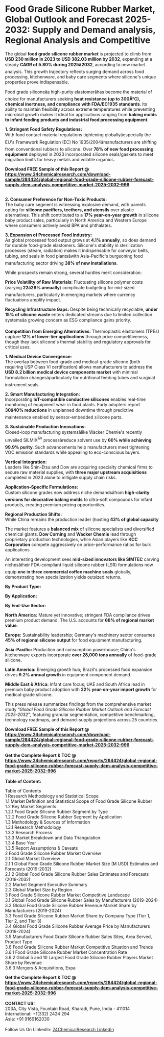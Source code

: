 <h1>Food Grade Silicone Rubber Market, Global Outlook and Forecast 2025-2032: Supply and Demand analysis, Regional Analysis and Competitive</h1><p>The global <strong>food grade silicone rubber market</strong> is projected to climb from <strong>USD 230 million in 2023 to USD 382.03 million by 2032</strong>, expanding at a steady <strong>CAGR of 5.80% during 2025â2032</strong>, according to new market analysis. This growth trajectory reflects surging demand across food processing, kitchenware, and baby care segments where silicone's unique properties prove indispensable.</p><p>Food grade siliconeâa high-purity elastomerâhas become the material of choice for manufacturers seeking <strong>heat resistance (up to 300Â°C), chemical inertness, and compliance with FDA/EC1935 standards</strong>. Its ability to maintain flexibility across extreme temperatures while preventing microbial growth makes it ideal for applications ranging from <strong>baking molds to infant feeding products and industrial food processing equipment</strong>.</p><p><strong>1. Stringent Food Safety Regulations:</strong><br>
With food contact material regulations tightening globallyâespecially the EU's Framework Regulation (EC) No 1935/2004âmanufacturers are shifting from conventional rubbers to silicone. Over <strong>78% of new food processing equipment</strong> deployed in 2023 incorporated silicone seals/gaskets to meet migration limits for heavy metals and volatile organics.</p><div><b>Download FREE Sample of this Report @ 
            <a href="https://www.24chemicalresearch.com/download-sample/284424/global-regional-food-grade-silicone-rubber-forecast-supply-dem-analysis-competitive-market-2025-2032-996">
            https://www.24chemicalresearch.com/download-sample/284424/global-regional-food-grade-silicone-rubber-forecast-supply-dem-analysis-competitive-market-2025-2032-996</a></b></div><br><p><strong>2. Consumer Preference for Non-Toxic Products:</strong><br>
The baby care segment is witnessing explosive demand, with parents opting for <strong>silicone pacifiers, teethers, and utensils</strong> over plastic alternatives. This shift contributed to a <strong>17% year-on-year growth</strong> in silicone baby product sales, particularly in North America and Western Europe where consumers actively avoid BPA and phthalates.</p><p><strong>3. Expansion of Processed Food Industry:</strong><br>
As global processed food output grows at <strong>4.1% annually</strong>, so does demand for durable food-grade elastomers. Silicone's stability in sterilization processes (steam, radiation) makes it indispensable for conveyor belts, tubing, and seals in food plantsâwith Asia-Pacific's burgeoning food manufacturing sector driving <strong>38% of new installations</strong>.</p><p>While prospects remain strong, several hurdles merit consideration:</p><p><strong>Price Volatility of Raw Materials:</strong> Fluctuating silicone polymer costs (varying <strong>22â28% annually</strong>) complicate budgeting for mid-sized manufacturers, particularly in emerging markets where currency fluctuations amplify impact.</p><p><strong>Recycling Infrastructure Gaps:</strong> Despite being technically recyclable, <strong>under 15% of silicone waste</strong> enters dedicated streams due to limited collection systemsâa growing concern as ESG compliance gains priority.</p><p><strong>Competition from Emerging Alternatives:</strong> Thermoplastic elastomers (TPEs) capture <strong>12% of lower-tier applications</strong> through price competitiveness, though they lack silicone's thermal stability and regulatory approvals for critical uses.</p><p><strong>1. Medical Device Convergence:</strong><br>
The overlap between food-grade and medical-grade silicone (both requiring USP Class VI certification) allows manufacturers to address the <strong>USD 8.2 billion medical device components market</strong> with minimal formulation changesâparticularly for nutritional feeding tubes and surgical instrument seals.</p><p><strong>2. Smart Manufacturing Integration:</strong><br>
Incorporating <strong>IoT-compatible conductive silicones</strong> enables real-time monitoring of equipment wear in food plants. Early adopters report <strong>30â40% reductions</strong> in unplanned downtime through predictive maintenance enabled by sensor-embedded silicone parts.</p><p><strong>3. Sustainable Production Innovations:</strong><br>
Closed-loop manufacturing systemsâlike Wacker Chemie's recently unveiled SILMIX<sup>Â®</sup> processâreduce solvent use by <strong>60% while achieving 99.9% purity</strong>. Such advancements help manufacturers meet tightening VOC emission standards while appealing to eco-conscious buyers.</p><p><strong>Vertical Integration:</strong><br>
    Leaders like Shin-Etsu and Dow are acquiring specialty chemical firms to secure raw material supplies, with <strong>three major upstream acquisitions</strong> completed in 2023 alone to mitigate supply chain risks.</p><p><strong>Application-Specific Formulations:</strong><br>
    Custom silicone grades now address niche demandsâfrom <strong>high-clarity versions for decorative baking molds</strong> to ultra-soft compounds for infant products, creating premium pricing opportunities.</p><p><strong>Regional Production Shifts:</strong><br>
    While China remains the production leader (hosting <strong>43% of global capacity</strong>
    </p><p>The market features a <strong>balanced mix</strong> of silicone specialists and diversified chemical giants. <strong>Dow Corning</strong> and <strong>Wacker Chemie</strong> lead through proprietary production technologies, while Asian players like <strong>KCC Corporation</strong> compete aggressively on price-performance ratios for bulk applications.</p><p>An interesting development sees <strong>mid-sized innovators like SIMTEC</strong> carving nichesâtheir FDA-compliant liquid silicone rubber (LSR) formulations now equip <strong>one in three commercial coffee machine seals</strong> globally, demonstrating how specialization yields outsized returns.</p><p><strong>By Product Type:</strong></p><p><strong>By Application:</strong></p><p><strong>By End-Use Sector:</strong></p><p><strong>North America:</strong> Mature yet innovative; stringent FDA compliance drives premium product demand. The U.S. accounts for <strong>68% of regional market value</strong>.</p><p><strong>Europe:</strong> Sustainability leadership; Germany's machinery sector consumes <strong>45% of regional silicone output</strong> for food equipment manufacturing.</p><p><strong>Asia-Pacific:</strong> Production and consumption powerhouse; China's kitchenware exports incorporate <strong>over 28,000 tons annually</strong> of food-grade silicone.</p><p><strong>Latin America:</strong> Emerging growth hub; Brazil's processed food expansion drives <strong>9.2% annual growth</strong> in equipment component demand.</p><p><strong>Middle East &amp; Africa:</strong> Infant care focus; UAE and South Africa lead in premium baby product adoption with <strong>22% year-on-year import growth</strong> for medical-grade silicone.</p><p>This press release summarizes findings from the comprehensive market study <em>"Global Food Grade Silicone Rubber Market Outlook and Forecast 2025-2032"</em>, featuring granular segmentation, competitive benchmarking, technology roadmaps, and demand-supply projections across 25 countries.</p><div><b>Download FREE Sample of this Report @ 
            <a href="https://www.24chemicalresearch.com/download-sample/284424/global-regional-food-grade-silicone-rubber-forecast-supply-dem-analysis-competitive-market-2025-2032-996">
            https://www.24chemicalresearch.com/download-sample/284424/global-regional-food-grade-silicone-rubber-forecast-supply-dem-analysis-competitive-market-2025-2032-996</a></b></div><br><div><b>Get the Complete Report & TOC @ 
            <a href="https://www.24chemicalresearch.com/reports/284424/global-regional-food-grade-silicone-rubber-forecast-supply-dem-analysis-competitive-market-2025-2032-996">
            https://www.24chemicalresearch.com/reports/284424/global-regional-food-grade-silicone-rubber-forecast-supply-dem-analysis-competitive-market-2025-2032-996</a></b></div><br>
            <b>Table of Content:</b><p>Table of Contents<br />
1 Research Methodology and Statistical Scope<br />
1.1 Market Definition and Statistical Scope of Food Grade Silicone Rubber<br />
1.2 Key Market Segments<br />
1.2.1 Food Grade Silicone Rubber Segment by Type<br />
1.2.2 Food Grade Silicone Rubber Segment by Application<br />
1.3 Methodology & Sources of Information<br />
1.3.1 Research Methodology<br />
1.3.2 Research Process<br />
1.3.3 Market Breakdown and Data Triangulation<br />
1.3.4 Base Year<br />
1.3.5 Report Assumptions & Caveats<br />
2 Food Grade Silicone Rubber Market Overview<br />
2.1 Global Market Overview<br />
2.1.1 Global Food Grade Silicone Rubber Market Size (M USD) Estimates and Forecasts (2019-2032)<br />
2.1.2 Global Food Grade Silicone Rubber Sales Estimates and Forecasts (2019-2032)<br />
2.2 Market Segment Executive Summary<br />
2.3 Global Market Size by Region<br />
3 Food Grade Silicone Rubber Market Competitive Landscape<br />
3.1 Global Food Grade Silicone Rubber Sales by Manufacturers (2019-2024)<br />
3.2 Global Food Grade Silicone Rubber Revenue Market Share by Manufacturers (2019-2024)<br />
3.3 Food Grade Silicone Rubber Market Share by Company Type (Tier 1, Tier 2, and Tier 3)<br />
3.4 Global Food Grade Silicone Rubber Average Price by Manufacturers (2019-2024)<br />
3.5 Manufacturers Food Grade Silicone Rubber Sales Sites, Area Served, Product Type<br />
3.6 Food Grade Silicone Rubber Market Competitive Situation and Trends<br />
3.6.1 Food Grade Silicone Rubber Market Concentration Rate<br />
3.6.2 Global 5 and 10 Largest Food Grade Silicone Rubber Players Market Share by Revenue<br />
3.6.3 Mergers & Acquisitions, Expa</p><div><b>Get the Complete Report & TOC @ 
            <a href="https://www.24chemicalresearch.com/reports/284424/global-regional-food-grade-silicone-rubber-forecast-supply-dem-analysis-competitive-market-2025-2032-996">
            https://www.24chemicalresearch.com/reports/284424/global-regional-food-grade-silicone-rubber-forecast-supply-dem-analysis-competitive-market-2025-2032-996</a></b></div><br><b>CONTACT US:</b><br>
            203A, City Vista, Fountain Road, Kharadi, Pune, India - 411014<br>
            International: +1(332) 2424 294<br>
            Asia: +91 9169162030 <br><br>
            Follow Us On LinkedIn: <a href="https://www.linkedin.com/company/24chemicalresearch/">24ChemicalResearch LinkedIn</a>